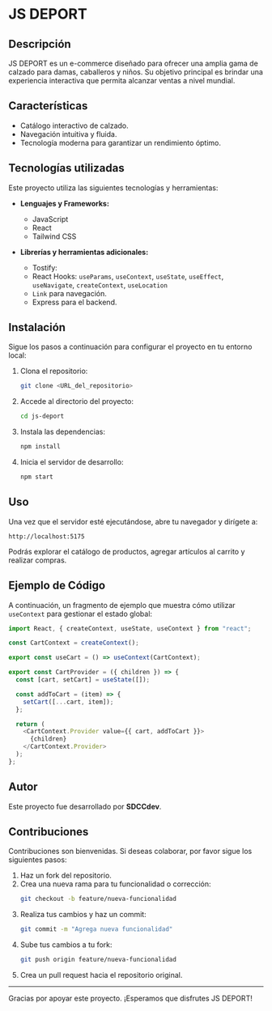 # JS DEPORT

## Descripción

JS DEPORT es un e-commerce diseñado para ofrecer una amplia gama de calzado para damas, caballeros y niños. Su objetivo principal es brindar una experiencia interactiva que permita alcanzar ventas a nivel mundial.

## Características

- Catálogo interactivo de calzado.
- Navegación intuitiva y fluida.
- Tecnología moderna para garantizar un rendimiento óptimo.

## Tecnologías utilizadas

Este proyecto utiliza las siguientes tecnologías y herramientas:

- **Lenguajes y Frameworks:**

  - JavaScript
  - React
  - Tailwind CSS

- **Librerías y herramientas adicionales:**
  - Tostify:
  - React Hooks: `useParams`, `useContext`, `useState`, `useEffect`, `useNavigate`, `createContext`, `useLocation`
  - `Link` para navegación.
  - Express para el backend.

## Instalación

Sigue los pasos a continuación para configurar el proyecto en tu entorno local:

1. Clona el repositorio:

   ```bash
   git clone <URL_del_repositorio>
   ```

2. Accede al directorio del proyecto:

   ```bash
   cd js-deport
   ```

3. Instala las dependencias:

   ```bash
   npm install
   ```

4. Inicia el servidor de desarrollo:
   ```bash
   npm start
   ```

## Uso

Una vez que el servidor esté ejecutándose, abre tu navegador y dirígete a:

```
http://localhost:5175
```

Podrás explorar el catálogo de productos, agregar artículos al carrito y realizar compras.

## Ejemplo de Código

A continuación, un fragmento de ejemplo que muestra cómo utilizar `useContext` para gestionar el estado global:

```javascript
import React, { createContext, useState, useContext } from "react";

const CartContext = createContext();

export const useCart = () => useContext(CartContext);

export const CartProvider = ({ children }) => {
  const [cart, setCart] = useState([]);

  const addToCart = (item) => {
    setCart([...cart, item]);
  };

  return (
    <CartContext.Provider value={{ cart, addToCart }}>
      {children}
    </CartContext.Provider>
  );
};
```

## Autor

Este proyecto fue desarrollado por **SDCCdev**.

## Contribuciones

Contribuciones son bienvenidas. Si deseas colaborar, por favor sigue los siguientes pasos:

1. Haz un fork del repositorio.
2. Crea una nueva rama para tu funcionalidad o corrección:
   ```bash
   git checkout -b feature/nueva-funcionalidad
   ```
3. Realiza tus cambios y haz un commit:
   ```bash
   git commit -m "Agrega nueva funcionalidad"
   ```
4. Sube tus cambios a tu fork:
   ```bash
   git push origin feature/nueva-funcionalidad
   ```
5. Crea un pull request hacia el repositorio original.

---

Gracias por apoyar este proyecto. ¡Esperamos que disfrutes JS DEPORT!
